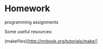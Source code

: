 Homework
========

programming assignments

Some useful resources:

(makefiles)[http://mrbook.org/tutorials/make/]
